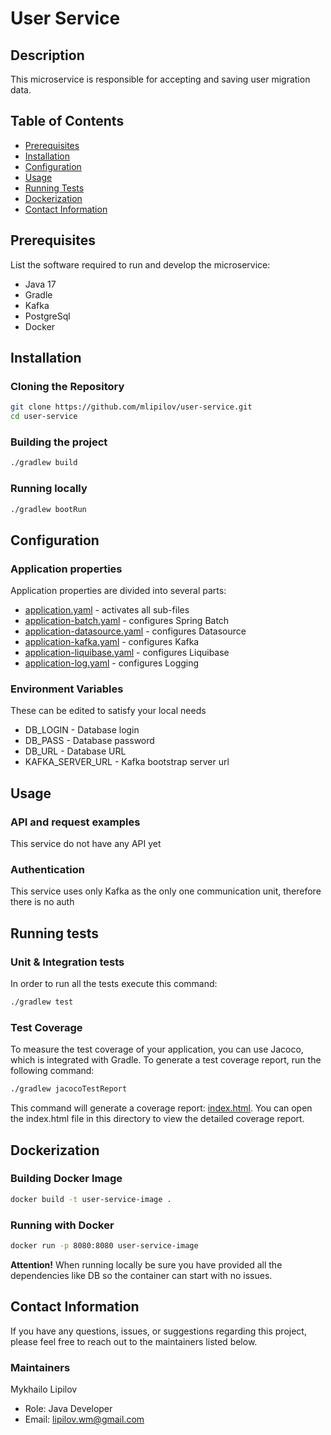 # User Service

## Description

This microservice is responsible for accepting and saving user migration data.

## Table of Contents

- [Prerequisites](#prerequisites)
- [Installation](#installation)
- [Configuration](#configuration)
- [Usage](#usage)
- [Running Tests](#running-tests)
- [Dockerization](#dockerization)
- [Contact Information](#contact-information)

## Prerequisites

List the software required to run and develop the microservice:

* Java 17
* Gradle
* Kafka
* PostgreSql
* Docker

## Installation

### Cloning the Repository

```sh
git clone https://github.com/mlipilov/user-service.git
cd user-service
```

### Building the project

```sh
./gradlew build
```

### Running locally

```sh
./gradlew bootRun
```

## Configuration

### Application properties

Application properties are divided into several parts:

* [application.yaml](src%2Fmain%2Fresources%2Fapplication.yaml) - activates all sub-files
* [application-batch.yaml](src%2Fmain%2Fresources%2Fapplication-batch.yaml) - configures Spring
  Batch
* [application-datasource.yaml](src%2Fmain%2Fresources%2Fapplication-datasource.yaml) - configures
  Datasource
* [application-kafka.yaml](src%2Fmain%2Fresources%2Fapplication-kafka.yaml) - configures Kafka
* [application-liquibase.yaml](src%2Fmain%2Fresources%2Fapplication-liquibase.yaml) - configures
  Liquibase
* [application-log.yaml](src%2Fmain%2Fresources%2Fapplication-log.yaml) - configures Logging

### Environment Variables

These can be edited to satisfy your local needs

* DB_LOGIN - Database login
* DB_PASS - Database password
* DB_URL - Database URL
* KAFKA_SERVER_URL - Kafka bootstrap server url

## Usage

### API and request examples

This service do not have any API yet

### Authentication

This service uses only Kafka as the only one communication unit, therefore there is no auth

## Running tests

### Unit & Integration tests

In order to run all the tests execute this command:

```sh
./gradlew test
```

### Test Coverage

To measure the test coverage of your application, you can use Jacoco, which is integrated with
Gradle.
To generate a test coverage report, run the following command:

```sh
./gradlew jacocoTestReport
```

This command will generate a coverage
report: [index.html](build%2Freports%2Fjacoco%2Ftest%2Fhtml%2Findex.html).
You can open the index.html file in this directory to view the detailed coverage report.

## Dockerization

### Building Docker Image

```sh
docker build -t user-service-image .
```

### Running with Docker

```sh
docker run -p 8080:8080 user-service-image
```

**Attention!** When running locally be sure you have provided all the dependencies like DB so the
container can start with no issues.

## Contact Information

If you have any questions, issues, or suggestions regarding this project,
please feel free to reach out to the maintainers listed below.

### Maintainers

Mykhailo Lipilov

* Role: Java Developer
* Email: lipilov.wm@gmail.com